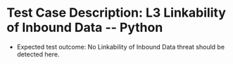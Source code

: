 # Test Case Description: L3 Linkability of Inbound Data -- Python
- Expected test outcome: No Linkability of Inbound Data threat should be detected here.